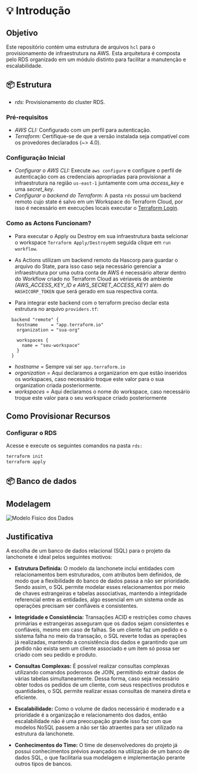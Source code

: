 # 💡 Introdução

## Objetivo ##
Este repositório contém uma estrutura de arquivos `hcl` para o provisionamento de infraestrutura na AWS. Esta arquitetura é composta pelo RDS organizado em um módulo distinto para facilitar a manutenção e escalabilidade.

## 📦 Estrutura ##

- *rds:* Provisionamento do cluster RDS.

### Pré-requisitos

- *AWS CLI:* Configurado com um perfil para autenticação.
- *Terraform:* Certifique-se de que a versão instalada seja compatível com os provedores declarados (~> 4.0).

### Configuração Inicial

- *Configurar o AWS CLI:* Execute `aws configure` e configure o perfil de autenticação com as credenciais apropriadas para provisionar a infraestrutura na região `us-east-1` juntamente com uma *access_key* e uma *secret_key*.
- *Configurar o backend do Terraform:* A pasta `rds` possui um backend remoto cujo state é salvo em um Workspace do Terraform Cloud, por isso é necessário em execuções locais executar o [Terraform Login](https://developer.hashicorp.com/terraform/tutorials/cloud-get-started/cloud-login#start-the-login-flow).

### Como as Actons Funcionam?
- Para executar o Apply ou Destroy em sua infraestrutura basta selcionar o workspace `Terraform Apply/Destroy`em seguida clique em `run workflow`.
- As Actions utilizam um backend remoto da Hascorp para guardar o arquivo do State, para isso caso seja necessário gerenciar a infraestrutura por uma outra conta de AWS é necessário alterar dentro do Workflow criado no Terraform Cloud as vériaveis de ambiente *(AWS_ACCESS_KEY_ID e AWS_SECRET_ACCESS_KEY)* além do `HASHICORP_TOKEN` que será gerado em sua respectiva conta.

- Para integrar este backend com o terraform preciso declar esta estrutura no arquivo `providers.tf`:

```hcl
  backend "remote" {
    hostname     = "app.terraform.io"
    organization = "sua-org"

    workspaces {
      name = "seu-workspace"
    }
  }
```

- *hostname* = Sempre vai ser `app.terraform.io`
- *organization* = Aqui declaramos a organizarion em que estão inseridos os workspaces, caso necessário troque este valor para o sua organization criada posteriormente.
- *workspaces* = Aqui declaramos o nome do workspace, caso necessário troque este valor para o seu workspace criado posteriormente

## Como Provisionar Recursos ##

### Configurar o RDS

Acesse e execute os seguintes comandos na pasta `rds:`

```bash
terraform init
terraform apply

```

## 📦 Banco de dados

## Modelagem ##

![Modelo Fisico dos Dados](./assets/modelo-fisico-dados.png)


## Justificativa ##

A escolha de um banco de dados relacional (SQL) para o projeto da lanchonete é ideal pelos seguintes motivos:

- **Estrutura Definida:** O modelo da lanchonete inclui entidades com relacionamentos bem estruturados, com atributos bem definidos, de modo que a flexibilidade do banco de dados passa a não ser prioridade. Sendo assim, o SQL permite modelar esses relacionamentos por meio de chaves estrangeiras e tabelas associativas, mantendo a integridade referencial entre as entidades, algo essencial em um sistema onde as operações precisam ser confiáveis e consistentes.

- **Integridade e Consistência:** Transações ACID e restrições como chaves primárias e estrangeiras asseguram que os dados sejam consistentes e confiáveis, mesmo em caso de falhas. Se um cliente faz um pedido e o sistema falha no meio da transação, o SQL reverte todas as operações já realizadas, mantendo a consistência dos dados e garantindo que um pedido não exista sem um cliente associado e um item só possa ser criado com seu pedido e produto.

- **Consultas Complexas:** É possível realizar consultas complexas utilizando comandos poderosos de JOIN, permitindo extrair dados de várias tabelas simultaneamente. Dessa forma, caso seja necessário obter todos os pedidos de um cliente, com seus respectivos produtos e quantidades, o SQL permite realizar essas consultas de maneira direta e eficiente. 

- **Escalabilidade:** Como o volume de dados necessário é moderado e a prioridade é a organização e relacionamento dos dados, então escalabilidade não é uma preocupação grande isso faz com que modelos NoSQL passem a não ser tão atraentes para ser utilizado na estrutura da lanchonete.

- **Conhecimentos do Time:** O time de desenvolvedores do projeto já possui conhecimentos prévios avançados na utilização de um banco de dados SQL, o que facilitaria sua modelagem e implementação perante outros tipos de bancos.
